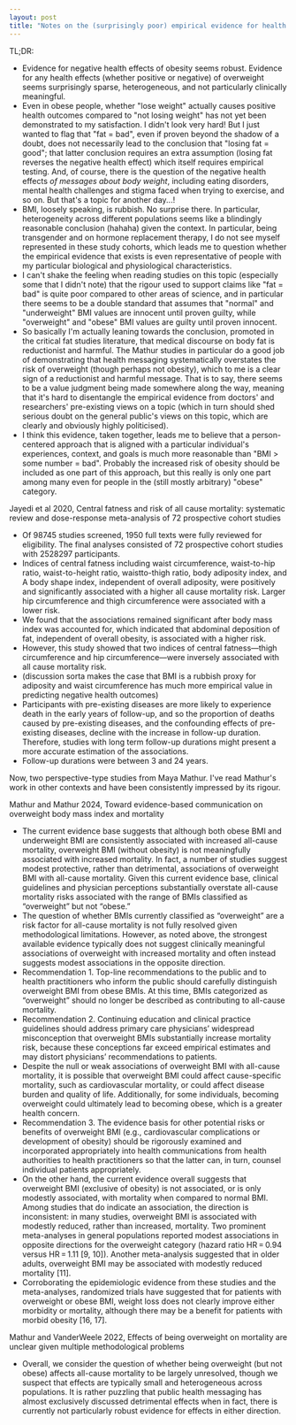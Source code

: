 ```yaml
---
layout: post
title: "Notes on the (surprisingly poor) empirical evidence for health effects of body weight and body fat"
---
```


TL;DR:
- Evidence for negative health effects of obesity seems robust. Evidence for any health effects (whether positive or negative) of overweight seems surprisingly sparse, heterogeneous, and not particularly clinically meaningful.
- Even in obese people, whether "lose weight" actually causes positive health outcomes compared to "not losing weight" has not yet been demonstrated to my satisfaction. I didn't look very hard! But I just wanted to flag that "fat = bad", even if proven beyond the shadow of a doubt, does not necessarily lead to the conclusion that "losing fat = good"; that latter conclusion requires an extra assumption (losing fat reverses the negative health effect) which itself requires empirical testing. And, of course, there is the question of the negative health effects *of messages about body weight*, including eating disorders, mental health challenges and stigma faced when trying to exercise, and so on. But that's a topic for another day...!  
- BMI, loosely speaking, is rubbish. No surprise there. In particular, heterogeneity across different populations seems like a blindingly reasonable conclusion (hahaha) given the context. In particular, being transgender and on hormone replacement therapy, I do not see myself represented in these study cohorts, which leads me to question whether the empirical evidence that exists is even representative of people with my particular biological and physiological characteristics.
- I can't shake the feeling when reading studies on this topic (especially some that I didn't note) that the rigour used to support claims like "fat = bad" is quite poor compared to other areas of science, and in particular there seems to be a double standard that assumes that "normal" and "underweight" BMI values are innocent until proven guilty, while "overweight" and "obese" BMI values are guilty until proven innocent.
- So basically I'm actually leaning towards the conclusion, promoted in the critical fat studies literature, that medical discourse on body fat is reductionist and harmful. The Mathur studies in particular do a good job of demonstrating that health messaging systematically overstates the risk of overweight (though perhaps not obesity), which to me is a clear sign of a reductionist and harmful message. That is to say, there seems to be a value judgment being made somewhere along the way, meaning that it's hard to disentangle the empirical evidence from doctors' and researchers' pre-existing views on a topic (which in turn should shed serious doubt on the general public's views on this topic, which are clearly and obviously highly politicised).
- I think this evidence, taken together, leads me to believe that a person-centered approach that is aligned with a particular individual's experiences, context, and goals is much more reasonable than "BMI > some number = bad". Probably the increased risk of obesity should be included as one part of this approach, but this really is only one part among many even for people in the (still mostly arbitrary) "obese" category.

Jayedi et al 2020, Central fatness and risk of all cause mortality: systematic review and dose-response meta-analysis of 72 prospective cohort studies
- Of 98745 studies screened, 1950 full texts were fully reviewed for eligibility. The final analyses consisted of 72 prospective cohort studies with 2528297 participants.
- Indices of central fatness including waist circumference, waist-to-hip ratio, waist-to-height ratio, waistto-thigh ratio, body adiposity index, and A body shape index, independent of overall adiposity, were positively and significantly associated with a higher all cause mortality risk. Larger hip circumference and thigh circumference were associated with a lower risk.
- We found that the associations remained significant after body mass index was accounted for, which indicated that abdominal deposition of fat, independent of overall obesity, is associated with a higher risk.
- However, this study showed that two indices of central fatness—thigh circumference and hip circumference—were inversely associated with all cause mortality risk.
- (discussion sorta makes the case that BMI is a rubbish proxy for adiposity and waist circumference has much more empirical value in predicting negative health outcomes)
- Participants with pre-existing diseases are more likely to experience death in the early years of follow-up, and so the proportion of deaths caused by pre-existing diseases, and the confounding effects of pre-existing diseases, decline with the increase in follow-up duration. Therefore, studies with long term follow-up durations might present a more accurate estimation of the associations.
- Follow-up durations were between 3 and 24 years.

Now, two perspective-type studies from Maya Mathur. I've read Mathur's work in other contexts and have been consistently impressed by its rigour.

Mathur and Mathur 2024, Toward evidence-based communication on overweight body mass index and mortality
- The current evidence base suggests that although both obese BMI and underweight BMI are consistently associated with increased all-cause mortality, overweight BMI (without obesity) is not meaningfully associated with increased mortality. In fact, a number of studies suggest modest protective, rather than detrimental, associations of overweight BMI with all-cause mortality. Given this current evidence base, clinical guidelines and physician perceptions substantially overstate all-cause mortality risks associated with the range of BMIs classified as “overweight” but not “obese.”
- The question of whether BMIs currently classified as “overweight” are a risk factor for all-cause mortality is not fully resolved given methodological limitations. However, as noted above, the strongest available evidence typically does not suggest clinically meaningful associations of overweight with increased mortality and often instead suggests modest associations in the opposite direction.
- Recommendation 1. Top-line recommendations to the public and to health practitioners who inform the public should carefully distinguish overweight BMI from obese BMIs. At this time, BMIs categorized as “overweight” should no longer be described as contributing to all-cause mortality.
- Recommendation 2. Continuing education and clinical practice guidelines should address primary care physicians’ widespread misconception that overweight BMIs substantially increase mortality risk, because these conceptions far exceed empirical estimates and may distort physicians’ recommendations to patients.
- Despite the null or weak associations of overweight BMI with all-cause mortality, it is possible that overweight BMI could affect cause-specific mortality, such as cardiovascular mortality, or could affect disease burden and quality of life. Additionally, for some individuals, becoming overweight could ultimately lead to becoming obese, which is a greater health concern.
- Recommendation 3. The evidence basis for other potential risks or benefits of overweight BMI (e.g., cardiovascular complications or development of obesity) should be rigorously examined and incorporated appropriately into health communications from health authorities to health practitioners so that the latter can, in turn, counsel individual patients appropriately.
- On the other hand, the current evidence overall suggests that overweight BMI (exclusive of obesity) is not associated, or is only modestly associated, with mortality when compared to normal BMI. Among studies that do indicate an association, the direction is inconsistent: in many studies, overweight BMI is associated with modestly reduced, rather than increased, mortality. Two prominent meta-analyses in general populations reported modest associations in opposite directions for the overweight category (hazard ratio HR = 0.94 versus HR = 1.11 [9, 10]). Another meta-analysis suggested that in older adults, overweight BMI may be associated with modestly reduced mortality [11].
- Corroborating the epidemiologic evidence from these studies and the meta-analyses, randomized trials have suggested that for patients with overweight or obese BMI, weight loss does not clearly improve either morbidity or mortality, although there may be a benefit for patients with morbid obesity [16, 17].

Mathur and VanderWeele 2022, Effects of being overweight on mortality are unclear given multiple methodological problems
- Overall, we consider the question of whether being overweight (but not obese) affects all-cause mortality to be largely unresolved, though we suspect that effects are typically small and heterogeneous across populations. It is rather puzzling that public health messaging has almost exclusively discussed detrimental effects when in fact, there is currently not particularly robust evidence for effects in either direction.
